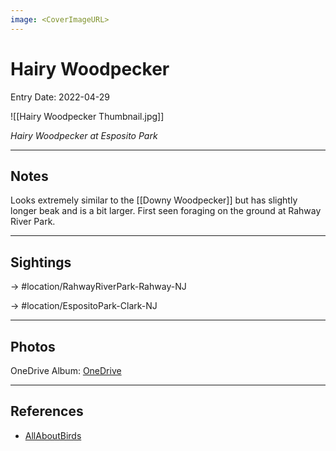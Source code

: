 ```yaml
---
image: <CoverImageURL>
---
```


# Hairy Woodpecker
Entry Date: 2022-04-29


![[Hairy Woodpecker Thumbnail.jpg]]

*Hairy Woodpecker at Esposito Park*

---------------------------------------------------------------
## Notes
Looks extremely similar to the [[Downy Woodpecker]] but has slightly longer beak and is a bit larger. First seen foraging on the ground at Rahway River Park. 

---------------------------------------------------------------
## Sightings

-> #location/RahwayRiverPark-Rahway-NJ 

-> #location/EspositoPark-Clark-NJ 

---------------------------------------------------------------
## Photos
OneDrive Album: [OneDrive](https://1drv.ms/u/s!AvaIuMdCo_w-0XZ_UwZrlKVn1tEx?e=JhGRWA)

---------------------------------------------------------------
## References
- [AllAboutBirds](https://www.allaboutbirds.org/guide/Hairy_Woodpecker/overview)